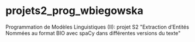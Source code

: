 # projets2_prog_wbiegowska
 Programmation de Modèles Linguistiques (II): projet S2 "Extraction d’Entités Nommées au format BIO avec spaCy dans différentes versions du texte"
